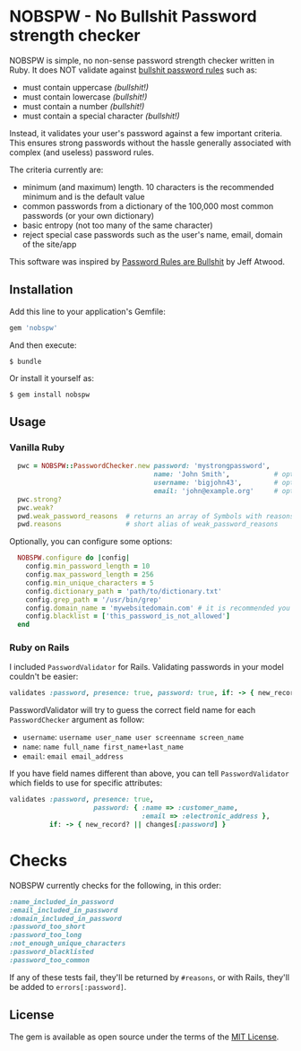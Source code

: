 # NOBSPW - No Bullshit Password strength checker

NOBSPW is simple, no non-sense password strength checker written in Ruby. It does NOT validate against [bullshit password rules](https://twitter.com/codinghorror/status/631238409269309440?ref_src=twsrc%5Etfw) such as:

- must contain uppercase _(bullshit!)_
- must contain lowercase _(bullshit!)_
- must contain a number _(bullshit!)_
- must contain a special character _(bullshit!)_

Instead, it validates your user's password against a few important criteria. This ensures strong passwords without the hassle generally associated with complex (and useless) password rules.

The criteria currently are:

- minimum (and maximum) length. 10 characters is the recommended minimum and is the default value
- common passwords from a dictionary of the 100,000 most common passwords (or your own dictionary)
- basic entropy (not too many of the same character)
- reject special case passwords such as the user's name, email, domain of the site/app

This software was inspired by [Password Rules are Bullshit](https://blog.codinghorror.com/password-rules-are-bullshit/) by Jeff Atwood.

## Installation

Add this line to your application's Gemfile:

```ruby
gem 'nobspw'
```

And then execute:

    $ bundle

Or install it yourself as:

    $ gem install nobspw

## Usage

### Vanilla Ruby

```ruby
  pwc = NOBSPW::PasswordChecker.new password: 'mystrongpassword',
                                    name: 'John Smith',           # optional but recommended
                                    username: 'bigjohn43',        # optional but recommended
                                    email: 'john@example.org'     # optional but recommended
  pwc.strong?
  pwc.weak?
  pwd.weak_password_reasons  # returns an array of Symbols with reasons why password is weak
  pwd.reasons                # short alias of weak_password_reasons
```

Optionally, you can configure some options:

```ruby
  NOBSPW.configure do |config|
    config.min_password_length = 10
    config.max_password_length = 256
    config.min_unique_characters = 5
    config.dictionary_path = 'path/to/dictionary.txt'
    config.grep_path = '/usr/bin/grep'
    config.domain_name = 'mywebsitedomain.com' # it is recommended you configure this
    config.blacklist = ['this_password_is_not_allowed']
  end
```

### Ruby on Rails

I included `PasswordValidator` for Rails. Validating passwords in your model couldn't be easier:

```ruby
validates :password, presence: true, password: true, if: -> { new_record? || changes[:password] }
```

PasswordValidator will try to guess the correct field name for each `PasswordChecker` argument as follow:

- `username`: `username user_name user screenname screen_name`
- `name`: `name full_name first_name+last_name`
- `email`: `email email_address`

If you have field names different than above, you can tell `PasswordValidator` which fields to use for specific attributes:

```ruby
validates :password, presence: true,
                     password: { :name => :customer_name,
                                 :email => :electronic_address },
          if: -> { new_record? || changes[:password] }
```

# Checks

NOBSPW currently checks for the following, in this order:

```ruby
:name_included_in_password
:email_included_in_password
:domain_included_in_password
:password_too_short
:password_too_long
:not_enough_unique_characters
:password_blacklisted
:password_too_common
```

If any of these tests fail, they'll be returned by `#reasons`, or with Rails, they'll be added to `errors[:password]`.

## License

The gem is available as open source under the terms of the [MIT License](http://opensource.org/licenses/MIT).

